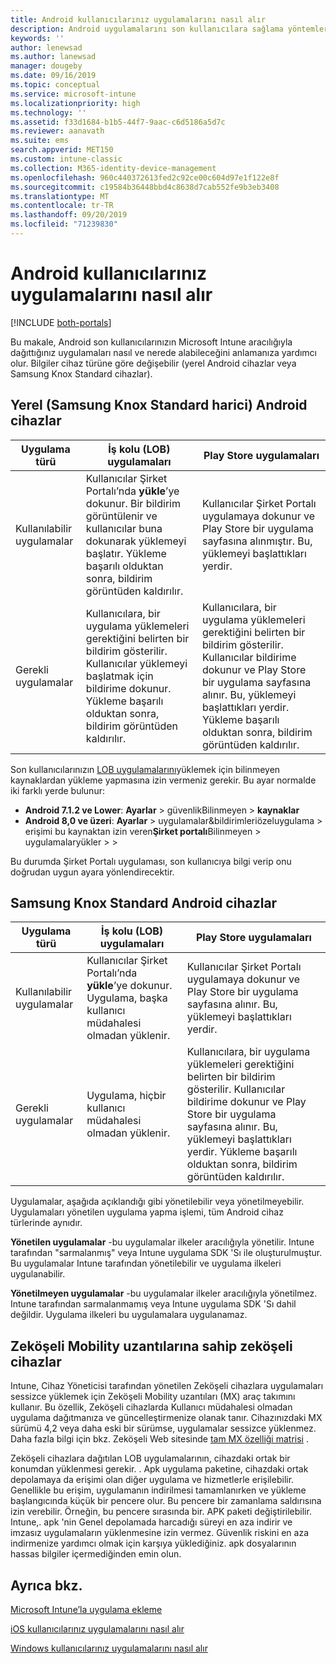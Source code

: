 ```yaml
---
title: Android kullanıcılarınız uygulamalarını nasıl alır
description: Android uygulamalarını son kullanıcılara sağlama yöntemleri
keywords: ''
author: lenewsad
ms.author: lanewsad
manager: dougeby
ms.date: 09/16/2019
ms.topic: conceptual
ms.service: microsoft-intune
ms.localizationpriority: high
ms.technology: ''
ms.assetid: f33d1684-b1b5-44f7-9aac-c6d5186a5d7c
ms.reviewer: aanavath
ms.suite: ems
search.appverid: MET150
ms.custom: intune-classic
ms.collection: M365-identity-device-management
ms.openlocfilehash: 960c440372613fed2c92ce00c604d97e1f122e8f
ms.sourcegitcommit: c19584b36448bbd4c8638d7cab552fe9b3eb3408
ms.translationtype: MT
ms.contentlocale: tr-TR
ms.lasthandoff: 09/20/2019
ms.locfileid: "71239830"
---
```

# <a name="how-your-android-users-get-their-apps"></a>Android kullanıcılarınız uygulamalarını nasıl alır

[!INCLUDE [both-portals](./includes/note-for-both-portals.md)]

Bu makale, Android son kullanıcılarınızın Microsoft Intune aracılığıyla dağıttığınız uygulamaları nasıl ve nerede alabileceğini anlamanıza yardımcı olur. Bilgiler cihaz türüne göre değişebilir (yerel Android cihazlar veya Samsung Knox Standard cihazlar).

## <a name="native-non-samsung-knox-standard-android-devices"></a>Yerel (Samsung Knox Standard harici) Android cihazlar

| Uygulama türü | İş kolu (LOB) uygulamaları | Play Store uygulamaları  |
| ------------- |-------------| -----|
| Kullanılabilir uygulamalar      | Kullanıcılar Şirket Portalı’nda **yükle**’ye dokunur. Bir bildirim görüntülenir ve kullanıcılar buna dokunarak yüklemeyi başlatır. Yükleme başarılı olduktan sonra, bildirim görüntüden kaldırılır. | Kullanıcılar Şirket Portalı uygulamaya dokunur ve Play Store bir uygulama sayfasına alınmıştır. Bu, yüklemeyi başlattıkları yerdir.|
| Gerekli uygulamalar      | Kullanıcılara, bir uygulama yüklemeleri gerektiğini belirten bir bildirim gösterilir. Kullanıcılar yüklemeyi başlatmak için bildirime dokunur. Yükleme başarılı olduktan sonra, bildirim görüntüden kaldırılır.    | Kullanıcılara, bir uygulama yüklemeleri gerektiğini belirten bir bildirim gösterilir. Kullanıcılar bildirime dokunur ve Play Store bir uygulama sayfasına alınır. Bu, yüklemeyi başlattıkları yerdir. Yükleme başarılı olduktan sonra, bildirim görüntüden kaldırılır. |

Son kullanıcılarınızın [LOB uygulamalarını](lob-apps-android.md)yüklemek için bilinmeyen kaynaklardan yükleme yapmasına izin vermeniz gerekir. Bu ayar normalde iki farklı yerde bulunur:

* **Android 7.1.2 ve Lower**: **Ayarlar** > güvenlikBilinmeyen > **kaynaklar**
* **Android 8,0 ve üzeri**: **Ayarlar** > uygulamalar&bildirimleriözeluygulama > erişimi bu kaynaktan izin veren**Şirket portalı**Bilinmeyen > uygulamalaryükler >  > 

Bu durumda Şirket Portalı uygulaması, son kullanıcıya bilgi verip onu doğrudan uygun ayara yönlendirecektir. 

## <a name="samsung-knox-standard-android-devices"></a>Samsung Knox Standard Android cihazlar

| Uygulama türü | İş kolu (LOB) uygulamaları | Play Store uygulamaları  |
| ------------- |-------------| -----|
| Kullanılabilir uygulamalar      | Kullanıcılar Şirket Portalı’nda **yükle**’ye dokunur. Uygulama, başka kullanıcı müdahalesi olmadan yüklenir. | Kullanıcılar Şirket Portalı uygulamaya dokunur ve Play Store bir uygulama sayfasına alınır. Bu, yüklemeyi başlattıkları yerdir.|
| Gerekli uygulamalar      | Uygulama, hiçbir kullanıcı müdahalesi olmadan yüklenir.    | Kullanıcılara, bir uygulama yüklemeleri gerektiğini belirten bir bildirim gösterilir. Kullanıcılar bildirime dokunur ve Play Store bir uygulama sayfasına alınır. Bu, yüklemeyi başlattıkları yerdir. Yükleme başarılı olduktan sonra, bildirim görüntüden kaldırılır. |

Uygulamalar, aşağıda açıklandığı gibi yönetilebilir veya yönetilmeyebilir. Uygulamaları yönetilen uygulama yapma işlemi, tüm Android cihaz türlerinde aynıdır.

**Yönetilen uygulamalar** -bu uygulamalar ilkeler aracılığıyla yönetilir. Intune tarafından "sarmalanmış" veya Intune uygulama SDK 'Sı ile oluşturulmuştur. Bu uygulamalar Intune tarafından yönetilebilir ve uygulama ilkeleri uygulanabilir.

**Yönetilmeyen uygulamalar** -bu uygulamalar ilkeler aracılığıyla yönetilmez. Intune tarafından sarmalanmamış veya Intune uygulama SDK 'Sı dahil değildir. Uygulama ilkeleri bu uygulamalara uygulanamaz.

## <a name="zebra-devices-with-zebra-mobility-extensions"></a>Zeköşeli Mobility uzantılarına sahip zeköşeli cihazlar

Intune, Cihaz Yöneticisi tarafından yönetilen Zeköşeli cihazlara uygulamaları sessizce yüklemek için Zeköşeli Mobility uzantıları (MX) araç takımını kullanır. Bu özellik, Zeköşeli cihazlarda Kullanıcı müdahalesi olmadan uygulama dağıtmanıza ve güncelleştirmenize olanak tanır. Cihazınızdaki MX sürümü 4,2 veya daha eski bir sürümse, uygulamalar sessizce yüklenmez. Daha fazla bilgi için bkz. Zeköşeli Web sitesinde [tam MX özelliği matrisi](http://techdocs.zebra.com/mx/compatibility/) .

Zeköşeli cihazlara dağıtılan LOB uygulamalarının, cihazdaki ortak bir konumdan yüklenmesi gerekir. . Apk uygulama paketine, cihazdaki ortak depolamaya da erişimi olan diğer uygulama ve hizmetlerle erişilebilir. Genellikle bu erişim, uygulamanın indirilmesi tamamlanırken ve yükleme başlangıcında küçük bir pencere olur. Bu pencere bir zamanlama saldırısına izin verebilir. Örneğin, bu pencere sırasında bir. APK paketi değiştirilebilir. Intune,. apk 'nin Genel depolamada harcadığı süreyi en aza indirir ve imzasız uygulamaların yüklenmesine izin vermez. Güvenlik riskini en aza indirmenize yardımcı olmak için karşıya yüklediğiniz. apk dosyalarının hassas bilgiler içermediğinden emin olun.

## <a name="see-also"></a>Ayrıca bkz.

[Microsoft Intune’la uygulama ekleme](apps-add.md)

[iOS kullanıcılarınız uygulamalarını nasıl alır](end-user-apps-ios.md)

[Windows kullanıcılarınız uygulamalarını nasıl alır](end-user-apps-windows.md)
